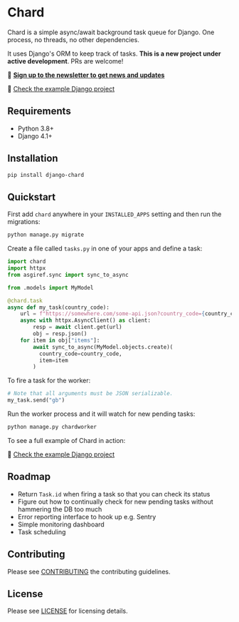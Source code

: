 # Chard

Chard is a simple async/await background task queue for Django. One process,
no threads, no other dependencies.

It uses Django's ORM to keep track of tasks. **This is a new project under active development**.
PRs are welcome!

📨 [**Sign up to the newsletter to get news and updates**](https://mailchi.mp/3b66d5565783/chard-newsletter)

🔗 [Check the example Django project](https://github.com/drpancake/chard-django-example)

## Requirements

- Python 3.8+
- Django 4.1+

## Installation

```sh
pip install django-chard
```

## Quickstart

First add `chard` anywhere in your `INSTALLED_APPS` setting and then run
the migrations:

```sh
python manage.py migrate
```

Create a file called `tasks.py` in one of your apps and define a task:

```python
import chard
import httpx
from asgiref.sync import sync_to_async

from .models import MyModel

@chard.task
async def my_task(country_code):
    url = f"https://somewhere.com/some-api.json?country_code={country_code}"
    async with httpx.AsyncClient() as client:
        resp = await client.get(url)
        obj = resp.json()
    for item in obj["items"]:
        await sync_to_async(MyModel.objects.create)(
          country_code=country_code,
          item=item
        )
```

To fire a task for the worker:

```python
# Note that all arguments must be JSON serializable.
my_task.send("gb")
```

Run the worker process and it will watch for new pending tasks:

```sh
python manage.py chardworker
```

To see a full example of Chard in action:

🔗 [Check the example Django project](https://github.com/drpancake/chard-django-example)

## Roadmap

- Return `Task.id` when firing a task so that you can check its status
- Figure out how to continually check for new pending tasks without hammering the DB too much
- Error reporting interface to hook up e.g. Sentry
- Simple monitoring dashboard
- Task scheduling

## Contributing

Please see [CONTRIBUTING](CONTRIBUTING.md) the contributing guidelines.

## License

Please see [LICENSE](LICENSE) for licensing details.
